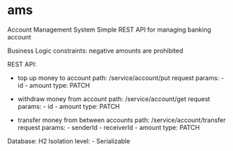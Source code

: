 # ams
Account Management System
    Simple REST API for managing banking account

Business Logic constraints:
    negative amounts are prohibited

REST API:
- top up money to account
    path: /service/account/put
    request params:
        - id
        - amount
    type: PATCH

- withdraw money from account
    path: /service/account/get
    request params:
            - id
            - amount
    type: PATCH
 
- transfer money from between accounts
    path: /service/account/transfer
    request params:
            - senderId
            - receiverId
            - amount
    type: PATCH

Database:
    H2
    Isolation level:
        - Serializable